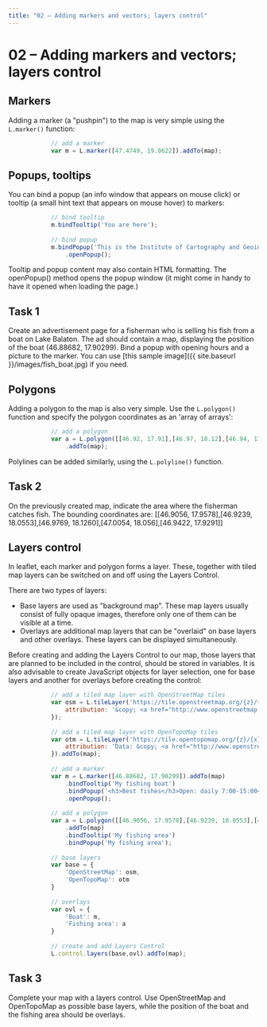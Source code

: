 ```yaml
---
title: "02 – Adding markers and vectors; layers control"
---
```


# 02 – Adding markers and vectors; layers control

## Markers

Adding a marker (a "pushpin") to the map is very simple using the ```L.marker()``` function:
``` javascript
            // add a marker
            var m = L.marker([47.4749, 19.0622]).addTo(map);
```

## Popups, tooltips

You can bind a popup (an info window that appears on mouse click) or  tooltip (a small hint text that appears on mouse hover) to markers:

``` javascript
            // bind tooltip
            m.bindTooltip('You are here');
            
            // bind popup
            m.bindPopup('This is the Institute of Cartography and Geoinformatics, venue of this Summer School')
                .openPopup();
```

Tooltip and popup content may also contain HTML formatting. 
The openPopup() method opens the popup window (it might come in handy to have it opened when loading the page.)

## Task 1

Create an advertisement page for a fisherman who is selling his fish from a boat on Lake Balaton. 
The ad should contain a map, displaying the position of the boat (46.88682, 17.90299). Bind a popup with opening hours and a picture to the marker.
You can use [this sample image]({{ site.baseurl }}/images/fish_boat.jpg) if you need.

## Polygons

Adding a polygon to the map is also very simple. Use the ```L.polygon()``` function and specify the polygon coordinates as an 'array of arrays':

``` javascript
            // add a polygon
            var a = L.polygon([[46.92, 17.91],[46.97, 18.12],[46.94, 17.93]])
                .addTo(map);
```

Polylines can be added similarly, using the ```L.polyline()``` function.

## Task 2

On the previously created map, indicate the area where the fisherman catches fish. The bounding coordinates are: [[46.9056, 17.9578],[46.9239, 18.0553],[46.9769, 18.1260],[47.0054, 18.056],[46.9422, 17.9291]]

## Layers control

In leaflet, each marker and polygon forms a layer. These, together with tiled map layers can be switched on and off using the Layers Control.

There are two types of layers:
- Base layers are used as "background map". These map layers usually consist of fully opaque images, therefore only one of them can be visible at a time.
- Overlays are additional map layers that can be "overlaid" on base layers and other overlays. These layers can be displayed simultaneously.

Before creating and adding the Layers Control to our map, those layers that are planned to be included in the control, should be stored in variables. It is also advisable to create JavaScript objects for layer selection, one for base layers and another for overlays before creating the control:

``` javascript
            // add a tiled map layer with OpenStreetMap tiles
            var osm = L.tileLayer('https://tile.openstreetmap.org/{z}/{x}/{y}.png', {
                attribution: '&copy; <a href="http://www.openstreetmap.org/copyright">OpenStreetMap</a>'
            });
            
            // add a tiled map layer with OpenTopoMap tiles
            var otm = L.tileLayer('https://tile.opentopomap.org/{z}/{x}/{y}.png', {
                attribution: 'Data: &copy; <a href="http://www.openstreetmap.org/copyright">OpenStreetMap</a>, rendering: : &copy; <a href="http://www.opentopomap.org">OpenTopoMap</a>'
            }).addTo(map);
            
            // add a marker
            var m = L.marker([46.88682, 17.90299]).addTo(map)
                .bindTooltip('My fishing boat')
                .bindPopup('<h3>Best fishes</h3>Open: daily 7:00-15:00<br/><img src="../images/fish_boat.jpg" width="100%" />')
                .openPopup();
            
            // add a polygon
            var a = L.polygon([[46.9056, 17.9578],[46.9239, 18.0553],[46.9769, 18.1260],[47.0054, 18.056],[46.9422, 17.9291]])
                .addTo(map)
                .bindTooltip('My fishing area')
                .bindPopup('My fishing area');
                
            // base layers
            var base = {
                'OpenStreetMap': osm,
                'OpenTopoMap': otm
            }
            
            // overlays
            var ovl = {
                'Boat': m,
                'Fishing area': a
            }
            
            // create and add Layers Control
            L.control.layers(base,ovl).addTo(map);
```

## Task 3

Complete your map with a layers control. Use OpenStreetMap and OpenTopoMap as possible base layers, while the position of the boat and the fishing area should be overlays.

